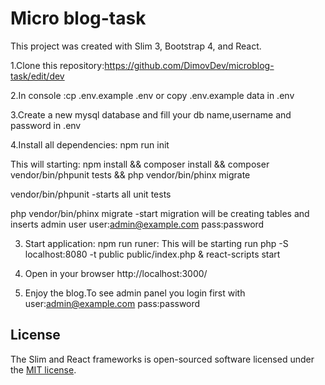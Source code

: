 # Micro blog-task


This project was created with Slim 3, Bootstrap 4, and React.



1.Clone this repository:https://github.com/DimovDev/microblog-task/edit/dev

2.In console :cp .env.example .env or copy .env.example data in .env

3.Create a new mysql database and fill your db name,username and password in .env

4.Install all dependencies: npm run init

This will starting: npm install  && composer install && composer vendor/bin/phpunit tests && php vendor/bin/phinx migrate

vendor/bin/phpunit -starts all unit tests

php vendor/bin/phinx migrate  -start migration  will be creating tables and inserts admin user user:admin@example.com pass:password

3. Start application: npm run runer:
This will be starting run php -S localhost:8080 -t public  public/index.php & react-scripts start

4. Open in your browser http://localhost:3000/

5. Enjoy the blog.To see admin panel you login first with user:admin@example.com pass:password


## License

The Slim and React frameworks is open-sourced software licensed under the [MIT license](https://opensource.org/licenses/MIT).
